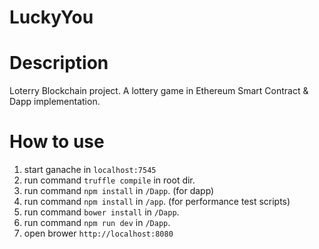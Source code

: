 # LuckyYou

# Description

Loterry Blockchain project. A lottery game in Ethereum Smart Contract &amp; Dapp implementation.

# How to use
1. start ganache in `localhost:7545`
2. run command `truffle compile` in root dir.
3. run command `npm install` in `/Dapp`. (for dapp)
4. run command `npm install` in `/app`. (for performance test scripts)
5. run command `bower install` in `/Dapp`.
6. run command `npm run dev` in `/Dapp`.
7. open brower `http://localhost:8080`
